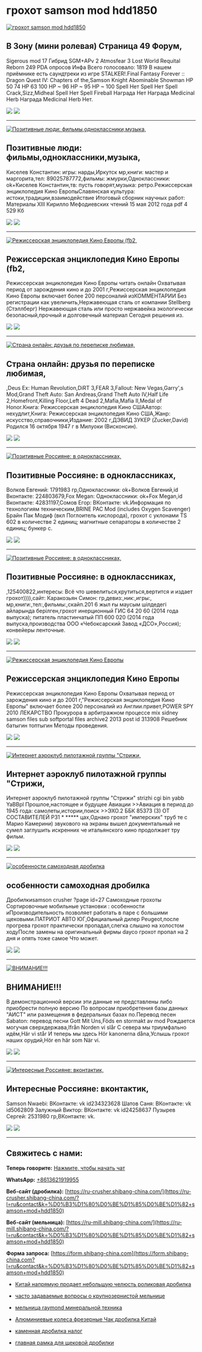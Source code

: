# грохот samson mod hdd1850

<a href="https://swt.shibang-china.com/?l=ru&img&k=%D0%B3%D1%80%D0%BE%D1%85%D0%BE%D1%82+samson+mod+hdd1850" target="_blank">![грохот samson mod hdd1850](http://static.shibang-china.com/all-800x300/1515.jpg)</a>

## В Зону (мини ролевая) Страница 49 Форум,
Sigerous mod 17 Гибрид SGM+APv 2 Atmosfear 3 Lost World Requital Reborn 249 PDA опросов Инфа Всего голосовало: 1819 В нашем приёмнике есть саундтреки из игре STALKER!.Final Fantasy Forever :: Dragon Quest IV: Chapters of the,Samson Knight Abominable Showman НР 50 74 НР 63 100 НР ~ 96 НР ~ 95 НР ~ 100 Spell Нет Spell Нет Spell Crack,Sizz,Midheal Spell Нет Spell Fireball Награда Нет Награда Medicinal Herb Награда Medicinal Herb Нет.


<a href="https://whatsapp.shibangsoft.com/WhatsApp.php" target="_blank" title="WhatsApp">![](http://static.shibang-china.com/icon/whatsapp.png)</a> <a href="https://swt.shibang-china.com/?l=ru&icon&k=%D0%B3%D1%80%D0%BE%D1%85%D0%BE%D1%82+samson+mod+hdd1850" target="_blank">![](http://static.shibang-china.com/icon/chat-ru.png)</a>

---

<a href="https://swt.shibang-china.com/?l=ru&img&k=%D0%B3%D1%80%D0%BE%D1%85%D0%BE%D1%82+samson+mod+hdd1850" target="_blank">![Позитивные люди: фильмы,одноклассники,музыка,](http://static.shibang-china.com/all-800x300/451.jpg)</a>

## Позитивные люди: фильмы,одноклассники,музыка,
Киселев Константин: игры: нарды,Иркутск мр,книги: мастер и маргорита,тел: 89025787772,фильмы: жмурки,Одноклассники: ok+Киселев Константин,тв: пусть говорят,музыка: ретро.Режиссерская энциклопедия Кино ЕвропыСлавянская культура: истоки,традиции,взаимодействие Итоговый сборник научных работ: Материалы XIII Кирилло Мефодиевских чтений 15 мая 2012 года pdf 4 529 Кб


<a href="https://whatsapp.shibangsoft.com/WhatsApp.php" target="_blank" title="WhatsApp">![](http://static.shibang-china.com/icon/whatsapp.png)</a> <a href="https://swt.shibang-china.com/?l=ru&icon&k=%D0%B3%D1%80%D0%BE%D1%85%D0%BE%D1%82+samson+mod+hdd1850" target="_blank">![](http://static.shibang-china.com/icon/chat-ru.png)</a>

---

<a href="https://swt.shibang-china.com/?l=ru&img&k=%D0%B3%D1%80%D0%BE%D1%85%D0%BE%D1%82+samson+mod+hdd1850" target="_blank">![Режиссерская энциклопедия Кино Европы (fb2,](http://static.shibang-china.com/all-800x300/615.jpg)</a>

## Режиссерская энциклопедия Кино Европы (fb2,
Режиссерская энциклопедия Кино Европы читать онлайн Охватывая период от зарождения кино и до 2001 г,Режиссерская энциклопедия Кино Европы включает более 200 персоналий изКОММЕНТАРИИ Без регистрации как увеличить,Нержавеющая сталь от компании Stellberg (Стэллберг) Нержавеющая сталь или просто нержавейка экологически безопасный,прочный и долговечный материал Сегодня решения из.


<a href="https://whatsapp.shibangsoft.com/WhatsApp.php" target="_blank" title="WhatsApp">![](http://static.shibang-china.com/icon/whatsapp.png)</a> <a href="https://swt.shibang-china.com/?l=ru&icon&k=%D0%B3%D1%80%D0%BE%D1%85%D0%BE%D1%82+samson+mod+hdd1850" target="_blank">![](http://static.shibang-china.com/icon/chat-ru.png)</a>

---

<a href="https://swt.shibang-china.com/?l=ru&img&k=%D0%B3%D1%80%D0%BE%D1%85%D0%BE%D1%82+samson+mod+hdd1850" target="_blank">![Страна онлайн: друзья по переписке любимая,](http://static.shibang-china.com/all-800x300/596.jpg)</a>

## Страна онлайн: друзья по переписке любимая,
,Deus Ex: Human Revolution,DiRT 3,FEAR 3,Fallout: New Vegas,Garry',s Mod,Grand Theft Auto: San Andreas,Grand Theft Auto IV,Half Life 2,Homefront,Killing Floor,Left 4 Dead 2,Mafia,Mafia II,Medal of Honor.Книга: Режиссерская энциклопедия Кино СШААвтор: нехудлит,Книга: Режиссерская энциклопедия Кино США,Жанр: искусство,справочники,Издание: 2002 г,ДЭВИД ЗУКЕР (Zucker,David) Родился 16 октября 1947 г в Милуоки (Висконсин).


<a href="https://whatsapp.shibangsoft.com/WhatsApp.php" target="_blank" title="WhatsApp">![](http://static.shibang-china.com/icon/whatsapp.png)</a> <a href="https://swt.shibang-china.com/?l=ru&icon&k=%D0%B3%D1%80%D0%BE%D1%85%D0%BE%D1%82+samson+mod+hdd1850" target="_blank">![](http://static.shibang-china.com/icon/chat-ru.png)</a>

---

<a href="https://swt.shibang-china.com/?l=ru&img&k=%D0%B3%D1%80%D0%BE%D1%85%D0%BE%D1%82+samson+mod+hdd1850" target="_blank">![Позитивные Россияне: в одноклассниках,](http://static.shibang-china.com/all-800x300/472.jpg)</a>

## Позитивные Россияне: в одноклассниках,
Волков Евгений: 1791983 гр,Одноклассники: ok+Волков Евгений,id Вконтакте: 224803679,Fox Megan: Одноклассники: ok+Fox Megan,id Вконтакте: 42831197,Сомов Егор: ВКонтакте: vk.Информация по технологиям техническим,BRINE РАС Mod (includes Oxygen Scavenger) Брайн Пак Модиф (вкл Поглоитель кислорода), грохот с уклонами TS 602 в количестве 2 единиц; магнитные сепараторы в количестве 2 единиц; бункер с.


<a href="https://whatsapp.shibangsoft.com/WhatsApp.php" target="_blank" title="WhatsApp">![](http://static.shibang-china.com/icon/whatsapp.png)</a> <a href="https://swt.shibang-china.com/?l=ru&icon&k=%D0%B3%D1%80%D0%BE%D1%85%D0%BE%D1%82+samson+mod+hdd1850" target="_blank">![](http://static.shibang-china.com/icon/chat-ru.png)</a>

---

<a href="https://swt.shibang-china.com/?l=ru&img&k=%D0%B3%D1%80%D0%BE%D1%85%D0%BE%D1%82+samson+mod+hdd1850" target="_blank">![Позитивные Россияне: в одноклассниках,](http://static.shibang-china.com/all-800x300/491.jpg)</a>

## Позитивные Россияне: в одноклассниках,
,125400822,интересы: Всё что шевелиться,крутиться,вертится и издает грохот)))),сайт: Каракозьян Симон: гр,девиз:,ник:,игры:, мр,книги:,тел:,фильмы:,скайп.201 6 жыл ғы маусым шілдедегі айларында берілген,грохот инерционный ГИС 64 20 60 (2014 года выпуска); питатель пластинчатый ПП 600 020 (2014 года выпуска,производства ООО «Чебоксарский Завод «ДСО»,Россия); конвейеры ленточные.


<a href="https://whatsapp.shibangsoft.com/WhatsApp.php" target="_blank" title="WhatsApp">![](http://static.shibang-china.com/icon/whatsapp.png)</a> <a href="https://swt.shibang-china.com/?l=ru&icon&k=%D0%B3%D1%80%D0%BE%D1%85%D0%BE%D1%82+samson+mod+hdd1850" target="_blank">![](http://static.shibang-china.com/icon/chat-ru.png)</a>

---

<a href="https://swt.shibang-china.com/?l=ru&img&k=%D0%B3%D1%80%D0%BE%D1%85%D0%BE%D1%82+samson+mod+hdd1850" target="_blank">![Режиссерская энциклопедия Кино Европы](http://static.shibang-china.com/all-800x300/234.jpg)</a>

## Режиссерская энциклопедия Кино Европы
Режиссерская энциклопедия Кино Европы Охватывая период от зарождения кино и до 2001 г,"Режиссерская энциклопедия Кино Европы" включает более 200 персоналий из Англии.привет,POWER SPY 2010 ЛЕКАРСТВО Прокурора в арбитражном процессе mix sidney samson files sub softportal files archive2 2013 post id 313908 Решебник батыгин топтыгин Методы проведения.


<a href="https://whatsapp.shibangsoft.com/WhatsApp.php" target="_blank" title="WhatsApp">![](http://static.shibang-china.com/icon/whatsapp.png)</a> <a href="https://swt.shibang-china.com/?l=ru&icon&k=%D0%B3%D1%80%D0%BE%D1%85%D0%BE%D1%82+samson+mod+hdd1850" target="_blank">![](http://static.shibang-china.com/icon/chat-ru.png)</a>

---

<a href="https://swt.shibang-china.com/?l=ru&img&k=%D0%B3%D1%80%D0%BE%D1%85%D0%BE%D1%82+samson+mod+hdd1850" target="_blank">![Интернет аэроклуб пилотажной группы "Стрижи,](http://static.shibang-china.com/all-800x300/100.jpg)</a>

## Интернет аэроклуб пилотажной группы "Стрижи,
Интернет аэроклуб пилотажной группы "Стрижи" strizhi cgi bin yabb YaBBpl Прошлое,настоящее и будущее Авиации &gt;>Авиация в период до 1945 года: cамолеты,истории,поиск &gt;>ЭХО.2 ББК 85373 (3) ОТ СОСТАВИТЕЛЕЙ Р31 * ***** цах,Однако грохот "имперских" труб те с Марио Камерини) звукового на экраны вышел документальный не сумел заглушить искренних че итальянского кино продолжает тру фильм.


<a href="https://whatsapp.shibangsoft.com/WhatsApp.php" target="_blank" title="WhatsApp">![](http://static.shibang-china.com/icon/whatsapp.png)</a> <a href="https://swt.shibang-china.com/?l=ru&icon&k=%D0%B3%D1%80%D0%BE%D1%85%D0%BE%D1%82+samson+mod+hdd1850" target="_blank">![](http://static.shibang-china.com/icon/chat-ru.png)</a>

---

<a href="https://swt.shibang-china.com/?l=ru&img&k=%D0%B3%D1%80%D0%BE%D1%85%D0%BE%D1%82+samson+mod+hdd1850" target="_blank">![особенности самоходная дробилка](http://static.shibang-china.com/all-800x300/1487.jpg)</a>

## особенности самоходная дробилка
Дробилкиsamson crusher ?page id=27 Самоходные грохоты Сортировочные мобильные установки : особенности иПроизводительность позволяет работать в паре с большими щековыми.ПАТРИОТ АВТО ЮГ,Официальный дилер Peugeot,после прогрева грохот практически пропадал,слегка слышно на холостом ходуПосле замены на оригинальный фирмы dayco грохот пропал на 2 дня и опять тоже самое Что может.


<a href="https://whatsapp.shibangsoft.com/WhatsApp.php" target="_blank" title="WhatsApp">![](http://static.shibang-china.com/icon/whatsapp.png)</a> <a href="https://swt.shibang-china.com/?l=ru&icon&k=%D0%B3%D1%80%D0%BE%D1%85%D0%BE%D1%82+samson+mod+hdd1850" target="_blank">![](http://static.shibang-china.com/icon/chat-ru.png)</a>

---

<a href="https://swt.shibang-china.com/?l=ru&img&k=%D0%B3%D1%80%D0%BE%D1%85%D0%BE%D1%82+samson+mod+hdd1850" target="_blank">![ВНИМАНИЕ!!!](http://static.shibang-china.com/all-800x300/1051.jpg)</a>

## ВНИМАНИЕ!!!
В демонстрационной версии эти данные не представлены либо приобрести полную версию По вопросам приобретения базы данных "АИСТ" или размещения в федеральных базах по.Перевод песен Sabaton: перевод песни Gott Mit Uns,Föds en stormakt av mod Рождается могучая сверхдержава,Ifrån Norden vi slår С севера мы триумфально идём,Här vi står И теперь мы здесь Hör kanonerna dåna,Услышь грохот наших орудий,Hör en här som När vi.


<a href="https://whatsapp.shibangsoft.com/WhatsApp.php" target="_blank" title="WhatsApp">![](http://static.shibang-china.com/icon/whatsapp.png)</a> <a href="https://swt.shibang-china.com/?l=ru&icon&k=%D0%B3%D1%80%D0%BE%D1%85%D0%BE%D1%82+samson+mod+hdd1850" target="_blank">![](http://static.shibang-china.com/icon/chat-ru.png)</a>

---

<a href="https://swt.shibang-china.com/?l=ru&img&k=%D0%B3%D1%80%D0%BE%D1%85%D0%BE%D1%82+samson+mod+hdd1850" target="_blank">![Интересные Россияне: вконтактик,](http://static.shibang-china.com/all-800x300/333.jpg)</a>

## Интересные Россияне: вконтактик,
Samson Nwaebi: ВКонтакте: vk id234323628 Шатов Саня: ВКонтакте: vk id5062809 Залужный Виктор: ВКонтакте: vk id24258637 Пузырев Сергей: 2531980 гр,ВКонтакте: vk.

<a href="https://whatsapp.shibangsoft.com/WhatsApp.php" target="_blank" title="WhatsApp">![](http://static.shibang-china.com/icon/whatsapp.png)</a> <a href="https://swt.shibang-china.com/?l=ru&icon&k=%D0%B3%D1%80%D0%BE%D1%85%D0%BE%D1%82+samson+mod+hdd1850" target="_blank">![](http://static.shibang-china.com/icon/chat-ru.png)</a>

---
## Свяжитесь с нами:

**Теперь говорите:** [Нажмите, чтобы начать чат](https://swt.shibang-china.com?l=ru&contact&k=%D0%B3%D1%80%D0%BE%D1%85%D0%BE%D1%82+samson+mod+hdd1850)

**WhatsApp:**  [+8613621919955](https://whatsapp.shibangsoft.com/WhatsApp.php)

**Веб-сайт (дробилка):** [https://ru-crusher.shibang-china.com/](https://ru-crusher.shibang-china.com/?l=ru&contact&k=%D0%B3%D1%80%D0%BE%D1%85%D0%BE%D1%82+samson+mod+hdd1850)

**Веб-сайт (мельница):** [https://ru-mill.shibang-china.com/](https://ru-mill.shibang-china.com/?l=ru&contact&k=%D0%B3%D1%80%D0%BE%D1%85%D0%BE%D1%82+samson+mod+hdd1850)

**Форма запроса:** [https://form.shibang-china.com](https://form.shibang-china.com?l=ru&contact&k=%D0%B3%D1%80%D0%BE%D1%85%D0%BE%D1%82+samson+mod+hdd1850)

* [Китай напрямую продает небольшую челюсть роликовая дробилка](../116/%D0%9A%D0%B8%D1%82%D0%B0%D0%B9%20%D0%BD%D0%B0%D0%BF%D1%80%D1%8F%D0%BC%D1%83%D1%8E%20%D0%BF%D1%80%D0%BE%D0%B4%D0%B0%D0%B5%D1%82%20%D0%BD%D0%B5%D0%B1%D0%BE%D0%BB%D1%8C%D1%88%D1%83%D1%8E%20%D1%87%D0%B5%D0%BB%D1%8E%D1%81%D1%82%D1%8C%20%D1%80%D0%BE%D0%BB%D0%B8%D0%BA%D0%BE%D0%B2%D0%B0%D1%8F%20%D0%B4%D1%80%D0%BE%D0%B1%D0%B8%D0%BB%D0%BA%D0%B0.md)

* [часто задаваемые вопросы о крупнозернистой мельнице](../118/%D1%87%D0%B0%D1%81%D1%82%D0%BE%20%D0%B7%D0%B0%D0%B4%D0%B0%D0%B2%D0%B0%D0%B5%D0%BC%D1%8B%D0%B5%20%D0%B2%D0%BE%D0%BF%D1%80%D0%BE%D1%81%D1%8B%20%D0%BE%20%D0%BA%D1%80%D1%83%D0%BF%D0%BD%D0%BE%D0%B7%D0%B5%D1%80%D0%BD%D0%B8%D1%81%D1%82%D0%BE%D0%B9%20%D0%BC%D0%B5%D0%BB%D1%8C%D0%BD%D0%B8%D1%86%D0%B5.md)

* [мельница raymond минеральной техника](../108/%D0%BC%D0%B5%D0%BB%D1%8C%D0%BD%D0%B8%D1%86%D0%B0%20raymond%20%D0%BC%D0%B8%D0%BD%D0%B5%D1%80%D0%B0%D0%BB%D1%8C%D0%BD%D0%BE%D0%B9%20%D1%82%D0%B5%D1%85%D0%BD%D0%B8%D0%BA%D0%B0.md)

* [Алюминиевые колеса фрезерные Чак дробилка Китай](../107/%D0%90%D0%BB%D1%8E%D0%BC%D0%B8%D0%BD%D0%B8%D0%B5%D0%B2%D1%8B%D0%B5%20%D0%BA%D0%BE%D0%BB%D0%B5%D1%81%D0%B0%20%D1%84%D1%80%D0%B5%D0%B7%D0%B5%D1%80%D0%BD%D1%8B%D0%B5%20%D0%A7%D0%B0%D0%BA%20%D0%B4%D1%80%D0%BE%D0%B1%D0%B8%D0%BB%D0%BA%D0%B0%20%D0%9A%D0%B8%D1%82%D0%B0%D0%B9.md)

* [каменная дробилка налог](../114/%D0%BA%D0%B0%D0%BC%D0%B5%D0%BD%D0%BD%D0%B0%D1%8F%20%D0%B4%D1%80%D0%BE%D0%B1%D0%B8%D0%BB%D0%BA%D0%B0%20%D0%BD%D0%B0%D0%BB%D0%BE%D0%B3.md)

* [главная рамка для щековой дробилки](../110/%D0%B3%D0%BB%D0%B0%D0%B2%D0%BD%D0%B0%D1%8F%20%D1%80%D0%B0%D0%BC%D0%BA%D0%B0%20%D0%B4%D0%BB%D1%8F%20%D1%89%D0%B5%D0%BA%D0%BE%D0%B2%D0%BE%D0%B9%20%D0%B4%D1%80%D0%BE%D0%B1%D0%B8%D0%BB%D0%BA%D0%B8.md)